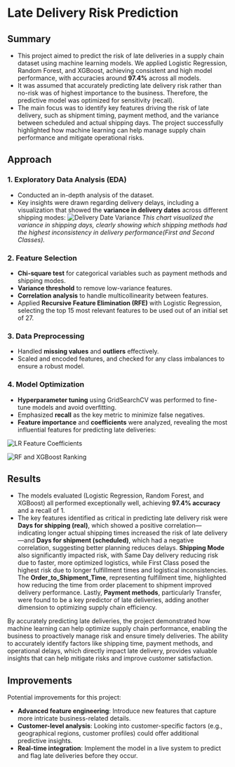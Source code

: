 # Late Delivery Risk Prediction

## Summary

- This project aimed to predict the risk of late deliveries in a supply chain dataset using machine learning models. We applied Logistic Regression, Random Forest, and XGBoost, achieving consistent and high model performance, with accuracies around **97.4%** across all models.
- It was assumed that accurately predicting late delivery risk rather than no-risk was of highest importance to the business. Therefore, the predictive model was optimized for sensitivity (recall). 
- The main focus was to identify key features driving the risk of late delivery, such as shipment timing, payment method, and the variance between scheduled and actual shipping days. The project successfully highlighted how machine learning can help manage supply chain performance and mitigate operational risks.

## Approach

### 1. Exploratory Data Analysis (EDA)
- Conducted an in-depth analysis of the dataset.
- Key insights were drawn regarding delivery delays, including a visualization that showed the **variance in delivery dates** across different shipping modes:
![Delivery Date Variance](https://github.com/PolinaBurova/Predicting-Delivery-Delays-in-Supply-Chain/blob/main/DeliveryDate_Risk.png)
*This chart visualized the variance in shipping days, clearly showing which shipping methods had the highest inconsistency in delivery performance(First and Second Classes).*


### 2. Feature Selection
- **Chi-square test** for categorical variables such as payment methods and shipping modes.
- **Variance threshold** to remove low-variance features.
- **Correlation analysis** to handle multicollinearity between features.
- Applied **Recursive Feature Elimination (RFE)** with Logistic Regression, selecting the top 15 most relevant features to be used out of an initial set of 27.

### 3. Data Preprocessing
- Handled **missing values** and **outliers** effectively.
- Scaled and encoded features, and checked for any class imbalances to ensure a robust model.

### 4. Model Optimization
- **Hyperparameter tuning** using GridSearchCV was performed to fine-tune models and avoid overfitting.
- Emphasized **recall** as the key metric to minimize false negatives.
- **Feature importance** and **coefficients** were analyzed, revealing the most influential features for predicting late deliveries:

![LR Feature Coefficients](https://github.com/PolinaBurova/Predicting-Delivery-Delays-in-Supply-Chain/blob/main/Features_Ranking1.png)

![RF and XGBoost Ranking](https://github.com/PolinaBurova/Predicting-Delivery-Delays-in-Supply-Chain/blob/main/Features_Ranking2.png)

## Results
- The models evaluated (Logistic Regression, Random Forest, and XGBoost) all performed exceptionally well, achieving **97.4% accuracy** and a recall of 1.
- The key features identified as critical in predicting late delivery risk were **Days for shipping (real)**, which showed a positive correlation—indicating longer actual shipping times increased the risk of late delivery—and **Days for shipment (scheduled)**, which had a negative correlation, suggesting better planning reduces delays. **Shipping Mode** also significantly impacted risk, with Same Day delivery reducing risk due to faster, more optimized logistics, while First Class posed the highest risk due to longer fulfillment times and logistical inconsistencies. The **Order_to_Shipment_Time**, representing fulfillment time, highlighted how reducing the time from order placement to shipment improved delivery performance. Lastly, **Payment methods**, particularly Transfer, were found to be a key predictor of late deliveries, adding another dimension to optimizing supply chain efficiency.

By accurately predicting late deliveries, the project demonstrated how machine learning can help optimize supply chain performance, enabling the business to proactively manage risk and ensure timely deliveries. The ability to accurately identify factors like shipping time, payment methods, and operational delays, which directly impact late delivery, provides valuable insights that can help mitigate risks and improve customer satisfaction.

## Improvements
Potential improvements for this project:
- **Advanced feature engineering**: Introduce new features that capture more intricate business-related details.
- **Customer-level analysis**: Looking into customer-specific factors (e.g., geographical regions, customer profiles) could offer additional predictive insights.
- **Real-time integration**: Implement the model in a live system to predict and flag late deliveries before they occur.
